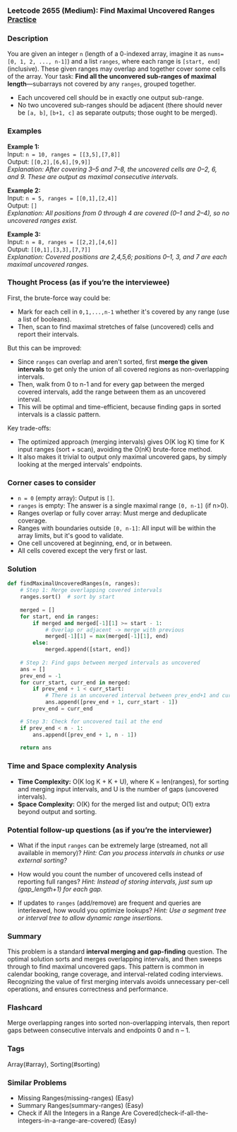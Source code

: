 ### Leetcode 2655 (Medium): Find Maximal Uncovered Ranges [Practice](https://leetcode.com/problems/find-maximal-uncovered-ranges)

### Description  
You are given an integer `n` (length of a 0-indexed array, imagine it as `nums=[0, 1, 2, ..., n-1]`) and a list `ranges`, where each range is `[start, end]` (inclusive). These given ranges may overlap and together cover some cells of the array. Your task: **Find all the unconvered sub-ranges of maximal length**—subarrays not covered by any `ranges`, grouped together.  
- Each uncovered cell should be in exactly one output sub-range.  
- No two uncovered sub-ranges should be adjacent (there should never be `[a, b]`, `[b+1, c]` as separate outputs; those ought to be merged).

### Examples  

**Example 1:**  
Input: `n = 10, ranges = [[3,5],[7,8]]`  
Output: `[[0,2],[6,6],[9,9]]`  
*Explanation: After covering 3–5 and 7–8, the uncovered cells are 0–2, 6, and 9. These are output as maximal consecutive intervals.*

**Example 2:**  
Input: `n = 5, ranges = [[0,1],[2,4]]`  
Output: `[]`  
*Explanation: All positions from 0 through 4 are covered (0–1 and 2–4), so no uncovered ranges exist.*

**Example 3:**  
Input: `n = 8, ranges = [[2,2],[4,6]]`  
Output: `[[0,1],[3,3],[7,7]]`  
*Explanation: Covered positions are 2,4,5,6; positions 0–1, 3, and 7 are each maximal uncovered ranges.*

### Thought Process (as if you’re the interviewee)  
First, the brute-force way could be:
- Mark for each cell in `0,1,...,n-1` whether it's covered by any range (use a list of booleans).
- Then, scan to find maximal stretches of false (uncovered) cells and report their intervals.

But this can be improved:
- Since `ranges` can overlap and aren't sorted, first **merge the given intervals** to get only the union of all covered regions as non-overlapping intervals.
- Then, walk from 0 to n-1 and for every gap between the merged covered intervals, add the range between them as an uncovered interval.
- This will be optimal and time-efficient, because finding gaps in sorted intervals is a classic pattern.

Key trade-offs:  
- The optimized approach (merging intervals) gives O(K log K) time for K input ranges (sort + scan), avoiding the O(nK) brute-force method.
- It also makes it trivial to output only maximal uncovered gaps, by simply looking at the merged intervals' endpoints.

### Corner cases to consider  
- `n = 0` (empty array): Output is `[]`.
- `ranges` is empty: The answer is a single maximal range `[0, n-1]` (if n>0).
- Ranges overlap or fully cover array: Must merge and deduplicate coverage.
- Ranges with boundaries outside `[0, n-1]`: All input will be within the array limits, but it's good to validate.
- One cell uncovered at beginning, end, or in between.
- All cells covered except the very first or last.

### Solution

```python
def findMaximalUncoveredRanges(n, ranges):
    # Step 1: Merge overlapping covered intervals
    ranges.sort()  # sort by start
    
    merged = []
    for start, end in ranges:
        if merged and merged[-1][1] >= start - 1:
            # Overlap or adjacent -> merge with previous
            merged[-1][1] = max(merged[-1][1], end)
        else:
            merged.append([start, end])
    
    # Step 2: Find gaps between merged intervals as uncovered
    ans = []
    prev_end = -1
    for curr_start, curr_end in merged:
        if prev_end + 1 < curr_start:
            # There is an uncovered interval between prev_end+1 and curr_start-1
            ans.append([prev_end + 1, curr_start - 1])
        prev_end = curr_end

    # Step 3: Check for uncovered tail at the end
    if prev_end < n - 1:
        ans.append([prev_end + 1, n - 1])
    
    return ans
```

### Time and Space complexity Analysis  

- **Time Complexity:** O(K log K + K + U), where K = len(ranges), for sorting and merging input intervals, and U is the number of gaps (uncovered intervals).
- **Space Complexity:** O(K) for the merged list and output; O(1) extra beyond output and sorting.

### Potential follow-up questions (as if you’re the interviewer)  

- What if the input `ranges` can be extremely large (streamed, not all available in memory)?
  *Hint: Can you process intervals in chunks or use external sorting?*

- How would you count the number of uncovered cells instead of reporting full ranges?
  *Hint: Instead of storing intervals, just sum up (gap_length+1) for each gap.*

- If updates to `ranges` (add/remove) are frequent and queries are interleaved, how would you optimize lookups?
  *Hint: Use a segment tree or interval tree to allow dynamic range insertions.*

### Summary
This problem is a standard **interval merging and gap-finding** question. The optimal solution sorts and merges overlapping intervals, and then sweeps through to find maximal uncovered gaps. This pattern is common in calendar booking, range coverage, and interval-related coding interviews. Recognizing the value of first merging intervals avoids unnecessary per-cell operations, and ensures correctness and performance.


### Flashcard
Merge overlapping ranges into sorted non-overlapping intervals, then report gaps between consecutive intervals and endpoints 0 and n – 1.

### Tags
Array(#array), Sorting(#sorting)

### Similar Problems
- Missing Ranges(missing-ranges) (Easy)
- Summary Ranges(summary-ranges) (Easy)
- Check if All the Integers in a Range Are Covered(check-if-all-the-integers-in-a-range-are-covered) (Easy)